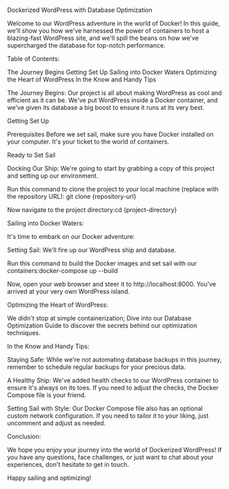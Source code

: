 Dockerized WordPress with Database Optimization

Welcome to our WordPress adventure in the world of Docker! In this guide, we'll show you how we've harnessed the power of containers to host a blazing-fast WordPress site, and we'll spill the beans on how we've supercharged the database for top-notch performance.

Table of Contents:

The Journey Begins
Getting Set Up
Sailing into Docker Waters
Optimizing the Heart of WordPress
In the Know and Handy Tips

The Journey Begins:
Our project is all about making WordPress as cool and efficient as it can be. We've put WordPress inside a Docker container, and we've given its database a big boost to ensure it runs at its very best.

Getting Set Up

Prerequisites
Before we set sail, make sure you have Docker installed on your computer. It's your ticket to the world of containers.

Ready to Set Sail

Docking Our Ship: We're going to start by grabbing a copy of this project and setting up our environment.

Run this command to clone the project to your local machine (replace <repository-url> with the repository URL): git clone {repository-url}

Now navigate to the project directory:cd {project-directory}



Sailing into Docker Waters:

It's time to embark on our Docker adventure:

Setting Sail: We'll fire up our WordPress ship and database.

Run this command to build the Docker images and set sail with our containers:docker-compose up --build

Now, open your web browser and steer it to http://localhost:8000. You've arrived at your very own WordPress island.


Optimizing the Heart of WordPress:

We didn't stop at simple containerization; Dive into our Database Optimization Guide to discover the secrets behind our optimization techniques.


In the Know and Handy Tips:

Staying Safe: While we're not automating database backups in this journey, remember to schedule regular backups for your precious data.

A Healthy Ship: We've added health checks to our WordPress container to ensure it's always on its toes. If you need to adjust the checks, the Docker Compose file is your friend.

Setting Sail with Style: Our Docker Compose file also has an optional custom network configuration. If you need to tailor it to your liking, just uncomment and adjust as needed.


Conclusion:

We hope you enjoy your journey into the world of Dockerized WordPress! If you have any questions, face challenges, or just want to chat about your experiences, don't hesitate to get in touch.

Happy sailing and optimizing!












